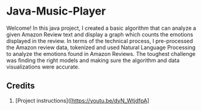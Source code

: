 # Java-Music-Player
Welcome! In this java project, I created a basic algorithm that can analyze a given Amazon Review text and display a graph which counts the emotions displayed in the review. In terms of the technical process, I pre-processed the Amazon review data, tokenized and used Natural Language Processing to analyze the emotions found in Amazon Reviews. The toughest challenge was finding the right models and making sure the algorithm and data visualizations were accurate. 

## Credits
1. [Project instructions]([https://youtu.be/dyN_WtjdfpA] 

